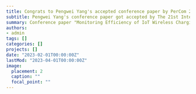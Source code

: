 ```yaml
---
title: Congrats to Pengwei Yang's accepted conference paper by PerCom 2023!
subtitle: Pengwei Yang's conference paper got accepted by The 21st International Conference on Pervasive Computing and Communications (PerCom 2023)
summary: Conference paper "Monitoring Efficiency of IoT Wireless Charging" got accepted by The 21st International Conference on Pervasive Computing and Communications (PerCom 2023)
authors:
- admin
tags: []
categories: []
projects: []
date: "2023-02-01T00:00:00Z"
lastMod: "2023-04-01T00:00:00Z"
image:
  placement: 2
  caption: ""
  focal_point: ""
---
```

